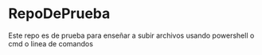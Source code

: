 # RepoDePrueba
Este repo es de prueba para enseñar a subir archivos usando powershell o cmd o linea de comandos
